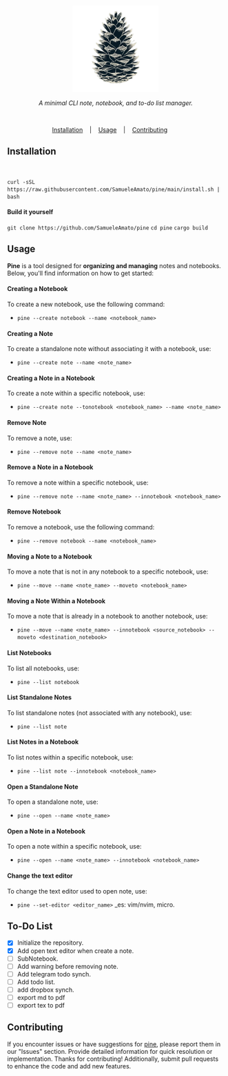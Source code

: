 <p align="center">
  <img width="200" src="images/logo.png" alt=""/>
</p>
<p align="center">
    <i>A minimal CLI note, notebook, and to-do list manager.</i><br>
</p>

<p align="center">
  <img src="https://img.shields.io/badge/release-v0.1.0-141449" alt=""/>
  <img src="https://img.shields.io/badge/written in-rust-141449" alt=""/>
  <img src="https://img.shields.io/badge/author-SamueleAmato-141449" alt=""/>
</p>

<p align="center">
  <a href="#installation">Installation</a>
  &nbsp;&nbsp;&nbsp;|&nbsp;&nbsp;&nbsp;
  <a href="#usage">Usage</a>
  &nbsp;&nbsp;&nbsp;|&nbsp;&nbsp;&nbsp;
  <a href="#usage">Contributing</a>
  &nbsp;&nbsp;&nbsp&nbsp;&nbsp;&nbsp;
</p>

## Installation

<br>

`curl -sSL https://raw.githubusercontent.com/SamueleAmato/pine/main/install.sh | bash`

#### Build it yourself
`git clone https://github.com/SamueleAmato/pine`
`cd pine`
`cargo build`
<br>

## Usage
**Pine** is a tool designed for **organizing and managing** notes and notebooks. Below, you'll find information on how to get started:

#### Creating a Notebook
To create a new notebook, use the following command:
  - ```pine --create notebook --name <notebook_name>```
#### Creating a Note
To create a standalone note without associating it with a notebook, use:
  - ```pine --create note --name <note_name>```
#### Creating a Note in a Notebook
To create a note within a specific notebook, use:
  - ```pine --create note --tonotebook <notebook_name> --name <note_name>```
#### Remove Note
To remove a note, use:
  - ```pine --remove note --name <note_name>```
#### Remove a Note in a Notebook
To remove a note within a specific notebook, use:
  - ```pine --remove note --name <note_name> --innotebook <notebook_name>```
#### Remove Notebook
To remove a notebook, use the following command:
  - ```pine --remove notebook --name <notebook_name>```
#### Moving a Note to a Notebook
To move a note that is not in any notebook to a specific notebook, use:
  - ```pine --move --name <note_name> --moveto <notebook_name>```
#### Moving a Note Within a Notebook
To move a note that is already in a notebook to another notebook, use:
- ```pine --move --name <note_name> --innotebook <source_notebook> --moveto <destination_notebook>```
#### List Notebooks
To list all notebooks, use:
  - ```pine --list notebook```
#### List Standalone Notes
To list standalone notes (not associated with any notebook), use:
  - ```pine --list note```
#### List Notes in a Notebook
To list notes within a specific notebook, use:
  - ```pine --list note --innotebook <notebook_name>```
#### Open a Standalone Note
To open a standalone note, use:
  - ```pine --open --name <note_name>```
#### Open a Note in a Notebook
To open a note within a specific notebook, use:
  - ```pine --open --name <note_name> --innotebook <notebook_name>```
#### Change the text editor
To change the text editor used to open note, use:
  -  ```pine --set-editor <editor_name>``` _es: vim/nvim, micro.
## To-Do List

- [X] Initialize the repository.
- [X] Add open text editor when create a note.
- [ ] SubNotebook.
- [ ] Add warning before removing note.
- [ ] Add telegram todo synch.
- [ ] Add todo list.
- [ ] add dropbox synch.
- [ ] export md to pdf
- [ ] export tex to pdf

## Contributing      
If you encounter issues or have suggestions for [pine](https://github.com/SamueleAmato), please report them in our "Issues" section. Provide detailed information for quick resolution or implementation. Thanks for contributing! Additionally, submit pull requests to enhance the code and add new features.
